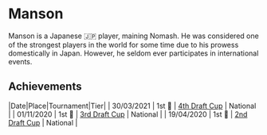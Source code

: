 # Manson

Manson is a Japanese :jp: player, maining Nomash. He was considered one of the strongest players in the world for some time due to his prowess domestically in Japan. However, he seldom ever participates in international events.

## Achievements

|Date|Place|Tournament|Tier|
| 30/03/2021 | 1st :1st_place_medal: | [4th Draft Cup](../../tournaments/jpdraft/jpdraft4.md) | National |
| 01/11/2020 | 1st :1st_place_medal: | [3rd Draft Cup](../../tournaments/jpdraft/jpdraft3.md) | National |
| 19/04/2020 | 1st :1st_place_medal: | [2nd Draft Cup](../../tournaments/jpdraft/jpdraft2.md) | National |